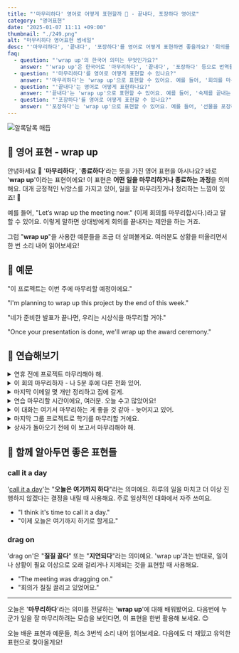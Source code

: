 ```yaml
---
title: "'마무리하다' 영어로 어떻게 표현할까 🎁 - 끝내다, 포장하다 영어로"
category: "영어표현"
date: "2025-01-07 11:11 +09:00"
thumbnail: "./249.png"
alt: "마무리하다 영어표현 썸네일"
desc: "'마무리하다', '끝내다', '포장하다'를 영어로 어떻게 표현하면 좋을까요? '회의를 마무리하자', '숙제를 끝내는 데 한 시간이 걸렸어', '선물을 포장해 줄게' 등을 영어로 표현하는 법을 배워봅시다. 다양한 예문을 통해서 연습하고 본인의 표현으로 만들어 보세요."
faq:
  - question: "'wrap up'의 한국어 의미는 무엇인가요?"
    answer: "'wrap up'은 한국어로 '마무리하다', '끝내다', '포장하다' 등으로 번역될 수 있어요."
  - question: "'마무리하다'를 영어로 어떻게 표현할 수 있나요?"
    answer: "'마무리하다'는 'wrap up'으로 표현할 수 있어요. 예를 들어, '회의를 마무리하자'는 'Let's wrap up the meeting'으로 말할 수 있어요."
  - question: "'끝내다'는 영어로 어떻게 표현하나요?"
    answer: "'끝내다'는 'wrap up'으로 표현할 수 있어요. 예를 들어, '숙제를 끝내는 데 한 시간이 걸렸어'는 'It took me an hour to wrap up my homework'로 말할 수 있어요."
  - question: "'포장하다'를 영어로 어떻게 표현할 수 있나요?"
    answer: "'포장하다'는 'wrap up'으로 표현할 수 있어요. 예를 들어, '선물을 포장해 줄게'는 'I'll wrap up the gift for you'로 표현할 수 있어요."
---
```


![알록달록 매듭](./249-1.jpeg)

## 🌟 영어 표현 - wrap up

안녕하세요 👋 '**마무리하다**', '**종료하다**'라는 뜻을 가진 영어 표현을 아시나요? 바로 '**wrap up**'이라는 표현이에요! 이 표현은 **어떤 일을 마무리하거나 종료하는 과정**을 의미해요. 대개 긍정적인 뉘앙스를 가지고 있어, 일을 잘 마무리짓거나 정리하는 느낌이 있죠! 🎉

예를 들어, "Let’s wrap up the meeting now." (이제 회의를 마무리합시다.)라고 말할 수 있어요. 이렇게 말하면 상대방에게 회의를 끝내자는 제안을 하는 거죠.

그럼 "**wrap up**"을 사용한 예문들을 조금 더 살펴볼게요. 여러분도 상황을 떠올리면서 한 번 소리 내어 읽어보세요!

<script async src="https://pagead2.googlesyndication.com/pagead/js/adsbygoogle.js?client=ca-pub-1465612013356152"
     crossorigin="anonymous"></script>
<!-- engple-horizontal-ad -->

<ins class="adsbygoogle"
     style="display:block"
     data-ad-client="ca-pub-1465612013356152"
     data-ad-slot="2106896038"
     data-ad-format="auto"
     data-full-width-responsive="true"></ins>

<script>
     (adsbygoogle = window.adsbygoogle || []).push({});
</script>

## 📖 예문

"이 프로젝트는 이번 주에 마무리할 예정이에요."

"I'm planning to wrap up this project by the end of this week."

"네가 준비한 발표가 끝나면, 우리는 시상식을 마무리할 거야."

"Once your presentation is done, we'll wrap up the award ceremony."

## 💬 연습해보기

<details>
<summary>연휴 전에 프로젝트 마무리해야 해.</summary>
<span>We need to wrap up the project before the holidays.</span>
</details>

<details>
<summary>이 회의 마무리하자 - 나 5분 후에 다른 전화 있어.</summary>
<span>Let's wrap up this meeting - I've got another call in five minutes.</span>
</details>

<details>
<summary>마지막 이메일 몇 개만 정리하고 집에 갈게.</summary>
<span>I'm just gonna wrap up these last few emails and head home.</span>
</details>

<details>
<summary>연습 마무리할 시간이에요, 여러분. 오늘 수고 많았어요!</summary>
<span>Time to wrap up practice, guys. Great work today!</span>
</details>

<details>
<summary>이 대화는 여기서 마무리하는 게 좋을 것 같아 - 늦어지고 있어.</summary>
<span>We should <a href="/blog/in-english/281.probably/">probably</a> wrap up this conversation - it's getting late.</span>
</details>

<details>
<summary>마지막 그룹 프로젝트로 학기를 마무리할 거에요.</summary>
<span>We're wrapping up the semester with a final group project.</span>
</details>

<details>
<summary>상사가 돌아오기 전에 이 보고서 마무리해야 해.</summary>
<span>I need to wrap up this report before my boss gets back.</span>
</details>

## 🤝 함께 알아두면 좋은 표현들

### call it a day

'[call it a day](/blog/vocab-1/037.call-it-a-day/)'는 "**오늘은 여기까지 하다**"라는 의미예요. 하루의 일을 마치고 더 이상 진행하지 않겠다는 결정을 내릴 때 사용해요. 주로 일상적인 대화에서 자주 쓰여요.

- "I think it's time to call it a day."
- "이제 오늘은 여기까지 하기로 할게요."

### drag on

'drag on'은 "**질질 끌다**" 또는 "**지연되다**"라는 의미예요. 'wrap up'과는 반대로, 일이나 상황이 필요 이상으로 오래 걸리거나 지체되는 것을 표현할 때 사용해요.

- "The meeting was dragging on."
- "회의가 질질 끌리고 있었어요."

---

오늘은 '**마무리하다**'라는 의미를 전달하는 '**wrap up**'에 대해 배워봤어요. 다음번에 누군가 일을 잘 마무리하려는 모습을 보인다면, 이 표현을 한번 활용해 보세요. 😊

오늘 배운 표현과 예문들, 최소 3번씩 소리 내어 읽어보세요. 다음에도 더 재밌고 유익한 표현으로 찾아올게요!
